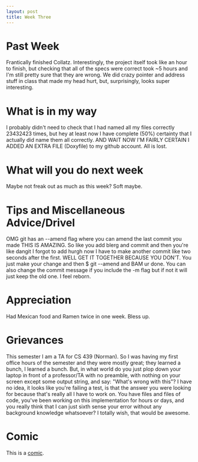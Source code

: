 ```yaml
---
layout: post
title: Week Three
---
```


# Past Week
Frantically finished Collatz. Interestingly, the project itself took like an hour to finish, but checking that all of the specs were correct took ~5 hours and I'm still pretty sure that they are wrong. We did crazy pointer and address stuff in class that made my head hurt, but, surprisingly, looks super interesting.

# What is in my way
I probably didn't need to check that I had named all my files correctly 23432423 times, but hey at least now I have complete (50%) certainty that I actually did name them all correctly. AND WAIT NOW I'M FAIRLY CERTAIN I ADDED AN EXTRA FILE (Doxyfile) to my github account. All is lost.

# What will you do next week
Maybe not freak out as much as this week? Soft maybe.

# Tips and Miscellaneous Advice/Drivel
OMG git has an --amend flag where you can amend the last commit you made THIS IS AMAZING. So like you add blerg and commit and then you're like dangit I forgot to add hurgh now I have to make another commit like two seconds after the first. WELL GET IT TOGETHER BECAUSE YOU DON'T. You just make your change and then $ git --amend and BAM ur done. You can also change the commit message if you include the -m flag but if not it will just keep the old one. I feel reborn.

# Appreciation
Had Mexican food and Ramen twice in one week. Bless up.

# Grievances
This semester I am a TA for CS 439 (Norman). So I was having my first office hours of the semester and they were mostly great; they learned a bunch, I learned a bunch. But, in what world do you just plop down your laptop in front of a professor/TA with no preamble, with nothing on your screen except some output string, and say: "What's wrong with this"? I have no idea, it looks like you're failing a test, is that the answer you were looking for because that's really all I have to work on. You have files and files of code, you've been working on this implementation for hours or days, and you really think that I can just sixth sense your error without any background knowledge whatsoever? I totally wish, that would be awesome.

# Comic
This is a [comic](http://www.smbc-comics.com/comic/2010-08-29 "This text don't need no title").

